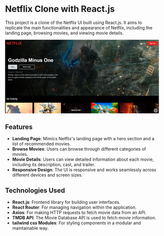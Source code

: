 # Netflix Clone with React.js

This project is a clone of the Netflix UI built using React.js. It aims to replicate the main functionalities and appearance of Netflix, including the landing page, browsing movies, and viewing movie details.

![Netflix Clone](/netflix-clone/src/assets/Screenshot%202024-04-07%20120709.png)

## Features

- **Landing Page**: Mimics Netflix's landing page with a hero section and a list of recommended movies.
- **Browse Movies**: Users can browse through different categories of movies.
- **Movie Details**: Users can view detailed information about each movie, including its description, cast, and trailer.
- **Responsive Design**: The UI is responsive and works seamlessly across different devices and screen sizes.

## Technologies Used

- **React.js**: Frontend library for building user interfaces.
- **React Router**: For managing navigation within the application.
- **Axios**: For making HTTP requests to fetch movie data from an API.
- **TMDB API**: The Movie Database API is used to fetch movie information.
- **tailwind css Modules**: For styling components in a modular and maintainable way.
